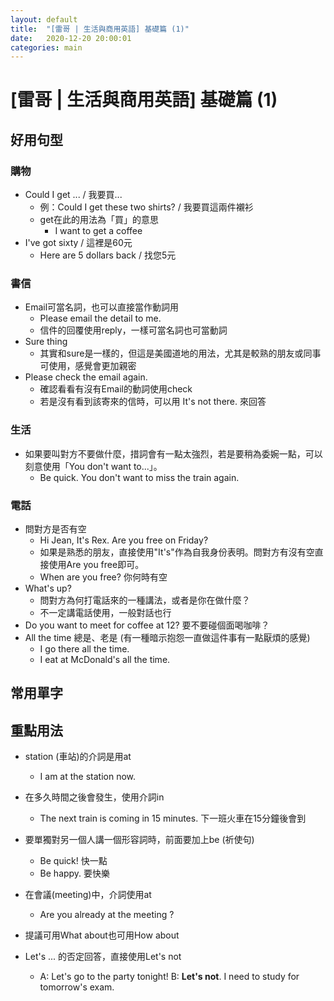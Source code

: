 ```yaml
---
layout: default
title:  "[雷哥 | 生活與商用英語] 基礎篇 (1)"
date:   2020-12-20 20:00:01
categories: main
---
```


# [雷哥 | 生活與商用英語] 基礎篇 (1)

## 好用句型

### 購物

* Could I get ...  / 我要買...
  * 例：Could I get these two shirts?   / 我要買這兩件襯衫
  * get在此的用法為「買」的意思
    * I want to get a coffee
* I've got sixty / 這裡是60元
  * Here are 5 dollars back / 找您5元

### 書信

* Email可當名詞，也可以直接當作動詞用
  * Please email the detail to me.
  * 信件的回覆使用reply，一樣可當名詞也可當動詞
* Sure thing
  * 其實和sure是一樣的，但這是美國道地的用法，尤其是較熟的朋友或同事可使用，感覺會更加親密
* Please check the email again.
  * 確認看看有沒有Email的動詞使用check
  * 若是沒有看到該寄來的信時，可以用 It's not there. 來回答

### 生活

* 如果要叫對方不要做什麼，措詞會有一點太強烈，若是要稍為委婉一點，可以刻意使用「You don't want to...」。
  * Be quick. You don't want to miss the train again.

### 電話

* 問對方是否有空
  * Hi Jean, It's Rex. Are you free on Friday?
  * 如果是熟悉的朋友，直接使用"It's"作為自我身份表明。問對方有沒有空直接使用Are you free即可。
  * When are you free? 你何時有空
* What's up? 
  * 問對方為何打電話來的一種講法，或者是你在做什麼？
  * 不一定講電話使用，一般對話也行
* Do you want to meet for coffee at 12? 要不要碰個面喝咖啡？
* All the time  總是、老是 (有一種暗示抱怨一直做這件事有一點厭煩的感覺)
  * I go there all the time.
  * I eat at McDonald's all the time.



## 常用單字





## 重點用法

* station (車站)的介詞是用at
  * I am at the station now.
* 在多久時間之後會發生，使用介詞in
  * The next train is coming in 15 minutes. 下一班火車在15分鐘後會到
* 要單獨對另一個人講一個形容詞時，前面要加上be (祈使句)
  * Be quick! 快一點
  * Be happy. 要快樂
* 在會議(meeting)中，介詞使用at
  * Are you already at the meeting ?

* 提議可用What about也可用How about
* Let's ... 的否定回答，直接使用Let's not
  * A: Let's go to the party tonight!  B: **Let's not**. I need to study for tomorrow's exam.